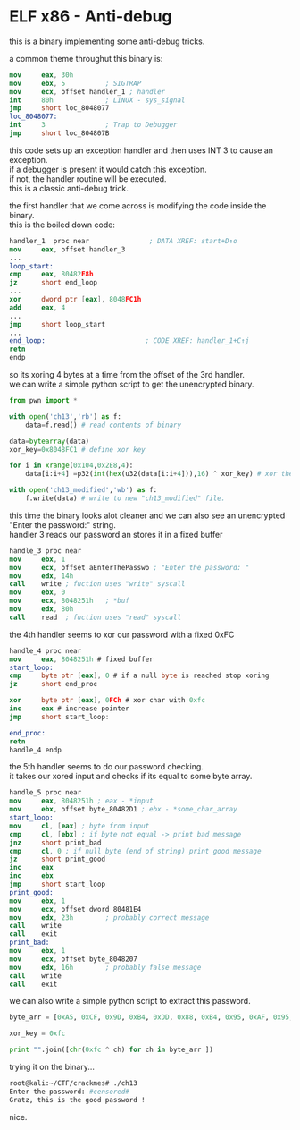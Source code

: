 # ELF x86 - Anti-debug

this is a binary implementing some anti-debug tricks.     
          
a common theme throughut this binary is:        
```nasm
mov     eax, 30h
mov     ebx, 5          ; SIGTRAP
mov     ecx, offset handler_1 ; handler
int     80h             ; LINUX - sys_signal
jmp     short loc_8048077
loc_8048077:            
int     3               ; Trap to Debugger
jmp     short loc_804807B
```
this code sets up an exception handler and then uses INT 3 to cause an exception.                
if a debugger is present it would catch this exception.              
if not, the handler routine will be executed.              
this is a classic anti-debug trick.            

the first handler that we come across is modifying the code inside the binary.         
this is the boiled down code:
```nasm
handler_1  proc near               ; DATA XREF: start+D↑o
mov     eax, offset handler_3
...
loop_start:
cmp     eax, 80482E8h
jz      short end_loop
...
xor     dword ptr [eax], 8048FC1h
add     eax, 4
...
jmp     short loop_start
...
end_loop:                         ; CODE XREF: handler_1+C↑j
retn
endp
```
so its xoring 4 bytes at a time from the offset of the 3rd handler.           
we can write a simple python script to get the unencrypted binary.           
```python
from pwn import *

with open('ch13','rb') as f:
    data=f.read() # read contents of binary

data=bytearray(data)
xor_key=0x8048FC1 # define xor key

for i in xrange(0x104,0x2E8,4):
    data[i:i+4] =p32(int(hex(u32(data[i:i+4])),16) ^ xor_key) # xor the encrypted section 4 bytes at a time

with open('ch13_modified','wb') as f:
    f.write(data) # write to new "ch13_modified" file.

```

this time the binary looks alot cleaner and we can also see an unencrypted "Enter the password:" string.        
handler 3 reads our password an stores it in a fixed buffer
```nasm
handle_3 proc near
mov     ebx, 1
mov     ecx, offset aEnterThePasswo ; "Enter the password: "
mov     edx, 14h
call    write ; fuction uses "write" syscall
mov     ebx, 0
mov     ecx, 8048251h   ; *buf
mov     edx, 80h
call    read  ; fuction uses "read" syscall
```
the 4th handler seems to xor our password with a fixed 0xFC
```nasm
handle_4 proc near
mov     eax, 8048251h # fixed buffer
start_loop:
cmp     byte ptr [eax], 0 # if a null byte is reached stop xoring
jz      short end_proc

xor     byte ptr [eax], 0FCh # xor char with 0xfc
inc     eax # increase pointer
jmp     short start_loop:

end_proc:
retn
handle_4 endp
```
the 5th handler seems to do our password checking.           
it takes our xored input and checks if its equal to some byte array.              
```nasm
handle_5 proc near
mov     eax, 8048251h ; eax - *input
mov     ebx, offset byte_80482D1 ; ebx - *some_char_array 
start_loop:
mov     cl, [eax] ; byte from input
cmp     cl, [ebx] ; if byte not equal -> print bad message
jnz     short print_bad
cmp     cl, 0 ; if null byte (end of string) print good message
jz      short print_good
inc     eax
inc     ebx
jmp     short start_loop
print_good:
mov     ebx, 1
mov     ecx, offset dword_80481E4
mov     edx, 23h        ; probably correct message
call    write
call    exit
print_bad:
mov     ebx, 1
mov     ecx, offset byte_8048207
mov     edx, 16h        ; probably false message
call    write
call    exit
```
we can also write a simple python script to extract this password.            
```python
byte_arr = [0xA5, 0xCF, 0x9D, 0xB4, 0xDD, 0x88, 0xB4, 0x95, 0xAF, 0x95, 0xAF, 0x88, 0xB4, 0xCF, 0x97, 0xB9, 0x85, 0xDD]

xor_key = 0xfc

print "".join([chr(0xfc ^ ch) for ch in byte_arr ])
```
trying it on the binary...            
```zsh
root@kali:~/CTF/crackmes# ./ch13 
Enter the password: #censored#
Gratz, this is the good password !
```
nice.     

